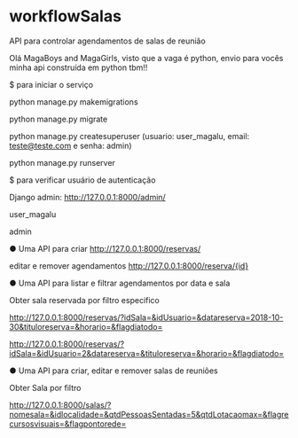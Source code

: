 # workflowSalas
API para controlar agendamentos de salas de reunião


Olá MagaBoys and MagaGirls, visto que a vaga é python, envio para vocês minha api construída em python tbm!!


$ para iniciar o serviço

python manage.py makemigrations


python manage.py migrate


python manage.py createsuperuser (usuario: user_magalu, email: teste@teste.com e senha: admin)


python manage.py runserver


$ para verificar usuário de autenticação

Django admin: 
http://127.0.0.1:8000/admin/


user_magalu


admin



● Uma API para criar
http://127.0.0.1:8000/reservas/

editar e remover agendamentos
http://127.0.0.1:8000/reserva/{id}

● Uma API para listar e filtrar agendamentos por data e sala


Obter sala reservada por filtro especifico


http://127.0.0.1:8000/reservas/?idSala=&idUsuario=&datareserva=2018-10-30&tituloreserva=&horario=&flagdiatodo=


http://127.0.0.1:8000/reservas/?idSala=&idUsuario=2&datareserva=&tituloreserva=&horario=&flagdiatodo=


● Uma API para criar, editar e remover salas de reuniões


Obter Sala por filtro


http://127.0.0.1:8000/salas/?nomesala=&idlocalidade=&qtdPessoasSentadas=5&qtdLotacaomax=&flagrecursosvisuais=&flagpontorede=



